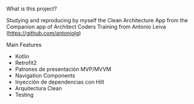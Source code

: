 What is this project?

Studying and reproducing by myself the Clean Architecture App from the Companion app of Architect Coders Training from Antonio Leiva (https://github.com/antoniolg)

Main Features
- Kotlin
- Retrofit2
- Patrones de presentación MVP/MVVM 
- Navigation Components
- Inyección de dependencias con Hilt
- Arquitectura Clean
- Testing

